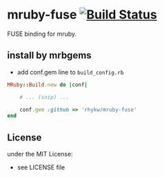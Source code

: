 # mruby-fuse   [![Build Status](https://travis-ci.org/rhykw/mruby-fuse.svg?branch=master)](https://travis-ci.org/rhykw/mruby-fuse)
FUSE binding for mruby.
## install by mrbgems
- add conf.gem line to `build_config.rb`

```ruby
MRuby::Build.new do |conf|

    # ... (snip) ...

    conf.gem :github => 'rhykw/mruby-fuse'
end
```

## License
under the MIT License:
- see LICENSE file
